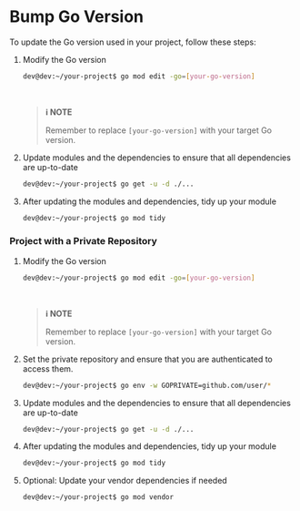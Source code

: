 # Bump Go Version

To update the Go version used in your project, follow these steps:

1. Modify the Go version

    ```bash
    dev@dev:~/your-project$ go mod edit -go=[your-go-version]
    ```

    <br />

    > **ℹ️ NOTE**
    >
    > Remember to replace `[your-go-version]` with your target Go version.

2. Update modules and the dependencies to ensure that all dependencies are up-to-date

    ```bash
    dev@dev:~/your-project$ go get -u -d ./...
    ```

3. After updating the modules and dependencies, tidy up your module

    ```bash
    dev@dev:~/your-project$ go mod tidy
    ```

### Project with a Private Repository

1. Modify the Go version

    ```bash
    dev@dev:~/your-project$ go mod edit -go=[your-go-version]
    ```

    <br />

    > **ℹ️ NOTE**
    >
    > Remember to replace `[your-go-version]` with your target Go version.

2. Set the private repository and ensure that you are authenticated to access them.

    ```bash
    dev@dev:~/your-project$ go env -w GOPRIVATE=github.com/user/*
    ```

3. Update modules and the dependencies to ensure that all dependencies are up-to-date

    ```bash
    dev@dev:~/your-project$ go get -u -d ./...
    ```

4. After updating the modules and dependencies, tidy up your module

    ```bash
    dev@dev:~/your-project$ go mod tidy
    ```

5. Optional: Update your vendor dependencies if needed

    ```bash
    dev@dev:~/your-project$ go mod vendor
    ```